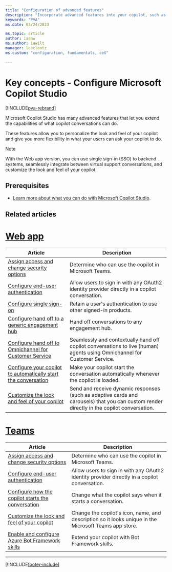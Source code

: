 ```yaml
---
title: "Configuration of advanced features"
description: "Incorporate advanced features into your copilot, such as sign-in, live agent transfer, and custom appearances."
keywords: "PVA"
ms.date: 03/24/2023

ms.topic: article
author: iaanw
ms.author: iawilt
manager: leeclontz
ms.custom: "configuration, fundamentals, ceX"

---
```


# Key concepts - Configure Microsoft Copilot Studio

[!INCLUDE[pva-rebrand](includes/pva-rebrand.md)]

Microsoft Copilot Studio has many advanced features that let you extend the capabilities of what copilot conversations can do.

These features allow you to personalize the look and feel of your copilot and give you more flexibility in what your users can ask your copilot to do.

> [!NOTE] 
> With the Web app version, you can use single sign-in (SSO) to backend systems, seamlessly integrate between virtual support conversations, and customize the look and feel of your copilot.

## Prerequisites

- [Learn more about what you can do with Microsoft Copilot Studio](fundamentals-what-is-power-virtual-agents.md).


## Related articles

# [Web app](#tab/web)

| Article                                                                                           | Description                                                                                                                            |
| ----------------------------------------------------------------------------------------------- | -------------------------------------------------------------------------------------------------------------------------------------- |
| [Assign access and change security options](configuration-end-user-authentication.md)           | Determine who can use the copilot in Microsoft Teams.                                                                                       |
| [Configure end-user authentication](configuration-end-user-authentication.md)                   | Allow users to sign in with any OAuth2 identity provider directly in a copilot conversation.                                               |
| [Configure single sign-on](configure-sso.md)                                                    | Retain a user's authentication to use other signed-in products.                                                                        |
| [Configure hand off to a generic engagement hub](configure-generic-handoff.md)                  | Hand off conversations to any engagement hub.                                                                                          |
| [Configure hand off to Omnichannel for Customer Service](configuration-hand-off-omnichannel.md) | Seamlessly and contextually hand off copilot conversations to live (human) agents using Omnichannel for Customer Service.     |
| [Configure your copilot to automatically start the conversation](configure-bot-greeting.md)         | Make your copilot start the conversation automatically whenever the copilot is loaded.                                                         |
| [Customize the look and feel of your copilot](customize-default-canvas.md)                          | Send and receive dynamic responses (such as adaptive cards and carousels) that you can custom render directly in the copilot conversation. |


# [Teams](#tab/teams)

| Article                                                                                       | Description                                                                                       |
| ------------------------------------------------------------------------------------------- | ------------------------------------------------------------------------------------------------- |
| [Assign access and change security options](configuration-end-user-authentication.md) | Determine who can use the copilot in Microsoft Teams.                                                  |
| [Configure end-user authentication](configuration-end-user-authentication.md)         | Allow users to sign in with any OAuth2 identity provider directly in a copilot conversation.          |
| [Configure how the copilot starts the conversation](configure-bot-greeting.md)            | Change what the copilot says when it starts a conversation.                                           |
| [Customize the look and feel of your copilot](customize-default-canvas.md)                | Change the copilot's icon, name, and description so it looks unique in the Microsoft Teams app store. |
| [Enable and configure Azure Bot Framework skills](configuration-add-skills.md)        | Extend your copilot with Bot Framework skills.                                                        |

---

[!INCLUDE[footer-include](includes/footer-banner.md)]
